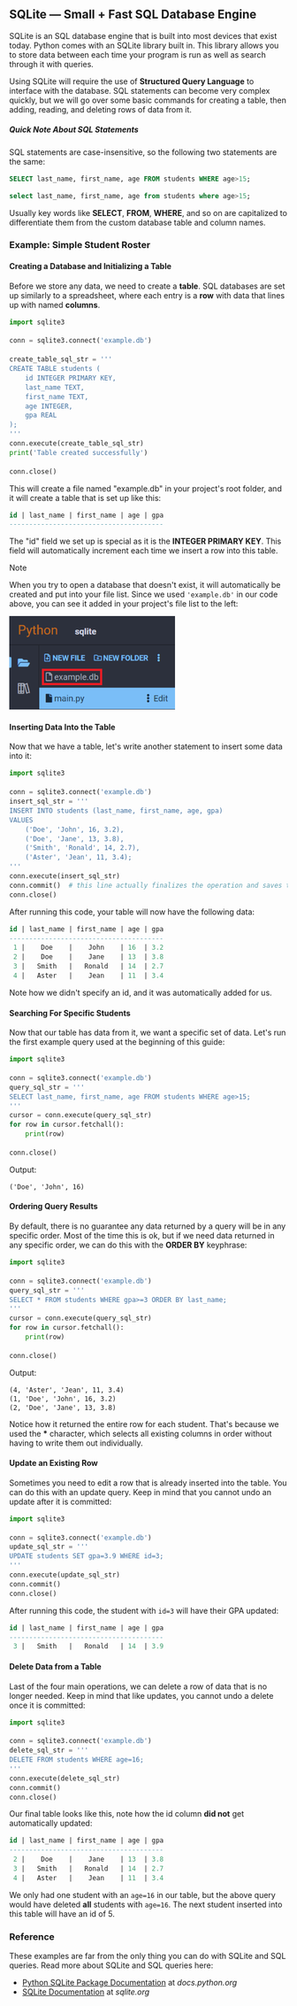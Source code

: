## SQLite — Small + Fast SQL Database Engine

SQLite is an SQL database engine that is built into most devices that exist today. Python comes with an SQLite library built in. This library allows you to store data between each time your program is run as well as search through it with queries.

Using SQLite will require the use of **Structured Query Language** to interface with the database. SQL statements can become very complex quickly, but we will go over some basic commands for creating a table, then adding, reading, and deleting rows of data from it.

##### Quick Note About SQL Statements

SQL statements are case-insensitive, so the following two statements are the same:

```SQL
SELECT last_name, first_name, age FROM students WHERE age>15;
```

```SQL
select last_name, first_name, age from students where age>15;
```

Usually key words like **SELECT**, **FROM**, **WHERE**, and so on are capitalized to differentiate them from the custom database table and column names.

### Example: Simple Student Roster

#### Creating a Database and Initializing a Table

Before we store any data, we need to create a **table**. SQL databases are set up similarly to a spreadsheet, where each entry is a **row** with data that lines up with named **columns**.

```python
import sqlite3

conn = sqlite3.connect('example.db')

create_table_sql_str = '''
CREATE TABLE students (
    id INTEGER PRIMARY KEY,
    last_name TEXT,
    first_name TEXT,
    age INTEGER,
    gpa REAL
);
'''
conn.execute(create_table_sql_str)
print('Table created successfully')

conn.close()
```

This will create a file named "example.db" in your project's root folder, and it will create a table that is set up like this:

```sql
id | last_name | first_name | age | gpa
---------------------------------------
```

The "id" field we set up is special as it is the **INTEGER PRIMARY KEY**. This field will automatically increment each time we insert a row into this table.

<div class="notebox notebox-info">
    <p class="notebox-title">
        Note
    </p>
    <p>
        When you try to open a database that doesn't exist, it will automatically be created and put into your file list. Since we used <code>'example.db'</code> in our code above, you can see it added in your project's file list to the left: 
    </p>
    <p>
        <img src="../../assets/img/sqlite-filelist.png" width="300px"/>
    </p>
</div>

#### Inserting Data Into the Table

Now that we have a table, let's write another statement to insert some data into it:

```python
import sqlite3

conn = sqlite3.connect('example.db')
insert_sql_str = '''
INSERT INTO students (last_name, first_name, age, gpa)
VALUES
    ('Doe', 'John', 16, 3.2),
    ('Doe', 'Jane', 13, 3.8),
    ('Smith', 'Ronald', 14, 2.7),
    ('Aster', 'Jean', 11, 3.4);
'''
conn.execute(insert_sql_str)
conn.commit()  # this line actually finalizes the operation and saves to disk
conn.close()
```

After running this code, your table will now have the following data:

```sql
id | last_name | first_name | age | gpa
---------------------------------------
 1 |    Doe    |    John    | 16  | 3.2
 2 |    Doe    |    Jane    | 13  | 3.8
 3 |   Smith   |   Ronald   | 14  | 2.7
 4 |   Aster   |    Jean    | 11  | 3.4

```

Note how we didn't specify an id, and it was automatically added for us.

#### Searching For Specific Students

Now that our table has data from it, we want a specific set of data. Let's run the first example query used at the beginning of this guide:

```python
import sqlite3

conn = sqlite3.connect('example.db')
query_sql_str = '''
SELECT last_name, first_name, age FROM students WHERE age>15;
'''
cursor = conn.execute(query_sql_str)
for row in cursor.fetchall():
    print(row)

conn.close()
```

Output:

```text
('Doe', 'John', 16)
```

#### Ordering Query Results

By default, there is no guarantee any data returned by a query will be in any specific order. Most of the time this is ok, but if we need data returned in any specific order, we can do this with the **ORDER BY** keyphrase:

```python
import sqlite3

conn = sqlite3.connect('example.db')
query_sql_str = '''
SELECT * FROM students WHERE gpa>=3 ORDER BY last_name;
'''
cursor = conn.execute(query_sql_str)
for row in cursor.fetchall():
    print(row)

conn.close()
```

Output:

```text
(4, 'Aster', 'Jean', 11, 3.4)
(1, 'Doe', 'John', 16, 3.2)
(2, 'Doe', 'Jane', 13, 3.8)
```

Notice how it returned the entire row for each student. That's because we used the **\*** character, which selects all existing columns in order without having to write them out individually.

#### Update an Existing Row

Sometimes you need to edit a row that is already inserted into the table. You can do this with an update query. Keep in mind that you cannot undo an update after it is committed:

```python
import sqlite3

conn = sqlite3.connect('example.db')
update_sql_str = '''
UPDATE students SET gpa=3.9 WHERE id=3;
'''
conn.execute(update_sql_str)
conn.commit()
conn.close()
```

After running this code, the student with `id=3` will have their GPA updated:

```sql
id | last_name | first_name | age | gpa
---------------------------------------
 3 |   Smith   |   Ronald   | 14  | 3.9
```

#### Delete Data from a Table

Last of the four main operations, we can delete a row of data that is no longer needed. Keep in mind that like updates, you cannot undo a delete once it is committed:

```python
import sqlite3

conn = sqlite3.connect('example.db')
delete_sql_str = '''
DELETE FROM students WHERE age=16;
'''
conn.execute(delete_sql_str)
conn.commit()
conn.close()
```

Our final table looks like this, note how the id column **did not** get automatically updated:

```sql
id | last_name | first_name | age | gpa
---------------------------------------
 2 |    Doe    |    Jane    | 13  | 3.8
 3 |   Smith   |   Ronald   | 14  | 2.7
 4 |   Aster   |    Jean    | 11  | 3.4
```

We only had one student with an `age=16` in our table, but the above query would have deleted **all** students with `age=16`. The next student inserted into this table will have an id of 5.

### Reference

These examples are far from the only thing you can do with SQLite and SQL queries. Read more about SQLite and SQL queries here:

-   [Python SQLite Package Documentation](https://docs.python.org/3/library/sqlite3.html) at _docs.python.org_
-   [SQLite Documentation](https://www.sqlite.org/docs.html) at _sqlite.org_
